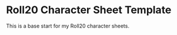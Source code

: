 Roll20 Character Sheet Template
=======================

This is a base start for my Roll20 character sheets.
